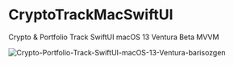# CryptoTrackMacSwiftUI
Crypto &amp; Portfolio Track SwiftUI macOS 13 Ventura Beta MVVM

![Crypto-Portfolio-Track-SwiftUI-macOS-13-Ventura-barisozgen](https://user-images.githubusercontent.com/48822802/193677263-5a5c42d0-dcc4-400f-98dd-4bb53bd9f903.png)
